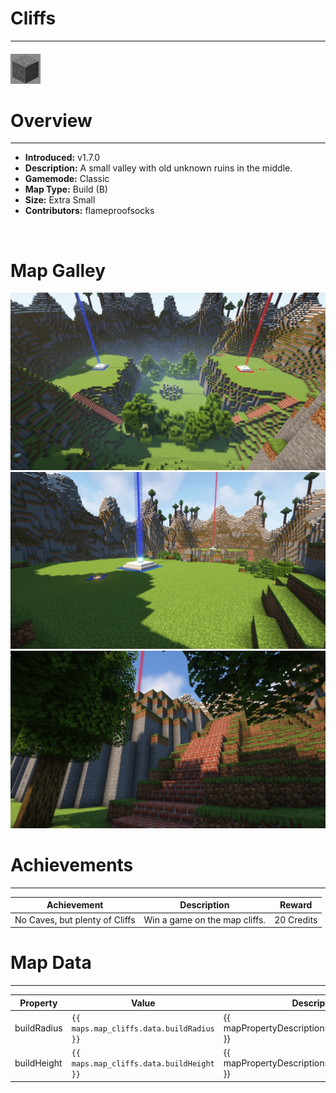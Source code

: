 <!-- replace _map_ with the actual map name -->
<!-- change gamemode type for the Map data description  -->
# Cliffs

***

#### ![cliffsicon](../assets/maps/cliffs/cliffs-icon.jpg)

# Overview
***
- **Introduced:** v1.7.0
- **Description:** A small valley with old unknown ruins in the middle.
- **Gamemode:** Classic
- **Map Type:** Build (B)
- **Size:** Extra Small
- **Contributors:** flameproofsocks

<br />  

# Map Galley
![cliffs - Overview](../assets/maps/cliffs/cliffs-overview.jpg '')
![cliffs - Beacon](../assets/maps/cliffs/cliffs-beacon.jpg '')
![cliffs - Flank](../assets/maps/cliffs/cliffs-flank.jpg '')

# Achievements
***

| Achievement | Description | Reward |
| ----- | ----- | ------ |
| No Caves, but plenty of Cliffs | Win a game on the map cliffs. | 20 Credits |



# Map Data
***

| Property | Value | Description |
| ----------- | ----------- | ------ |
| buildRadius |`{{ maps.map_cliffs.data.buildRadius }}`| {{ mapPropertyDescriptions.buildRadius.classic }} |
| buildHeight |`{{ maps.map_cliffs.data.buildHeight }}`| {{ mapPropertyDescriptions.buildHeight.classic }} |